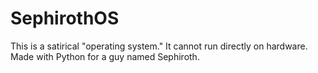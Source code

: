 # SephirothOS
This is a satirical "operating system." It cannot run directly on hardware. Made with Python for a guy named Sephiroth.
